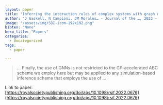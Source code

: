 ```yaml
---
layout: paper
title: "Inferring the interaction rules of complex systems with graph neural networks and approximate Bayesian computation"
author: "J Gaskell, N Campioni, JM Morales… - Journal of the …, 2023 - royalsocietypublishing.org"
image: "/assets/img/SBI-icon-192x192.png"
bibtex: "None"
hero_title: "Papers"
categories:
  - Uncategorized
tags:
  - paper

---
```

>… Finally, the use of GNNs is not restricted to the GP-accelerated ABC scheme we employ here but may be applied to any simulation-based inference scheme that employs the use of …

Link to paper: [https://royalsocietypublishing.org/doi/abs/10.1098/rsif.2022.0676](https://royalsocietypublishing.org/doi/abs/10.1098/rsif.2022.0676)


